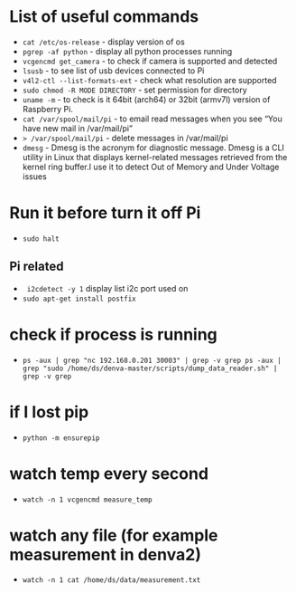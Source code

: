 # List of useful commands

* `cat /etc/os-release` - display version of os
* `pgrep -af python` - display all python processes running
* `vcgencmd get_camera` - to check if camera is supported and detected
* `lsusb` - to see list of usb devices connected to Pi
* `v4l2-ctl --list-formats-ext` - check what resolution are supported
* `sudo chmod -R MODE DIRECTORY` - set permission for directory
* `uname -m` - to check is it 64bit (arch64) or 32bit (armv7l) version of Raspberry Pi.
* `cat /var/spool/mail/pi` - to  email read messages when you see “You have new mail in /var/mail/pi”
* `> /var/spool/mail/pi` - delete messages in /var/mail/pi
* `dmesg` - Dmesg is the acronym for diagnostic message. Dmesg is a CLI utility in Linux that displays kernel-related messages retrieved from the kernel ring buffer.I use it to detect Out of Memory and Under Voltage issues 

# Run it before turn it off Pi

* ```sudo halt```

## Pi related

* ``` i2cdetect -y 1``` display list i2c port used on
* ```sudo apt-get install postfix```

# check if process is running

* `ps -aux | grep "nc 192.168.0.201 30003" | grep -v grep ps -aux | grep "sudo /home/ds/denva-master/scripts/dump_data_reader.sh" | grep -v grep`

# if I lost pip

* `python -m ensurepip`

# watch temp every second

* `watch -n 1 vcgencmd measure_temp`

# watch any file (for example measurement in denva2)

* `watch -n 1 cat /home/ds/data/measurement.txt`
